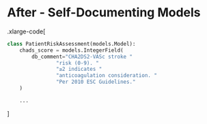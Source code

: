 # After - Self-Documenting Models

.xlarge-code[

```python
class PatientRiskAssessment(models.Model):
    chads_score = models.IntegerField(
        db_comment="CHA2DS2-VASc stroke "
                "risk (0-9). "
                "≥2 indicates "
                "anticoagulation consideration. "
                "Per 2010 ESC Guidelines."
    )

    ...

```

]

